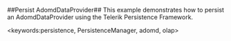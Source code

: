 ##Persist AdomdDataProvider##
This example demonstrates how to persist an AdomdDataProvider using the Telerik Persistence Framework.

<keywords:persistence, PersistenceManager, adomd, olap>